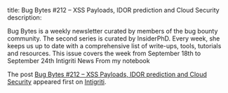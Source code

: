 title: Bug Bytes #212 – XSS Payloads, IDOR prediction and Cloud Security
description: <p>Bug Bytes is a weekly newsletter curated by members of the bug bounty community. The second series is curated by InsiderPhD. Every week, she keeps us up to date with a comprehensive list of write-ups, tools, tutorials and resources. This issue covers the week from September 18th to September 24th Intigriti News From my notebook</p> <p>The post <a href="https://blog.intigriti.com/2023/09/27/bug-bytes-212-xss-payloads-idor-prediction-and-cloud-security/" rel="nofollow">Bug Bytes #212 &#8211; XSS Payloads, IDOR prediction and Cloud Security</a> appeared first on <a href="https://blog.intigriti.com" rel="nofollow">Intigriti</a>.</p>